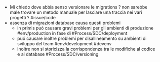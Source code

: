 - Mi chiedo dove abbia senso versionare le migrations ? non sarebbe male trovare un metodo manuale per lasciare una traccia nei vari progetti ? #issue/code
- assenza di migrazioni database causa questi problemi
	- in primis puó causare gravi problemi per gli ambienti di produzione #env/production in fase di #Process/SDC/deployment
	- puó causare inoltre problemi per disallineamento su ambienti di sviluppo del team #env/development #devenv
	- inoltre non si storicizza la corrispondenza tra le modifiche al codice e al database #Process/SDC/versioning